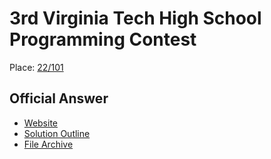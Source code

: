 # 3rd Virginia Tech High School Programming Contest

Place: [22/101](https://icpc.cs.vt.edu/hs/2016/vths2016scoreboard.html)

## Official Answer
- [Website](https://icpc.cs.vt.edu/#/hscontest2016)
- [Solution Outline](https://icpc.cs.vt.edu/hs/2016/outlines-vths-2016.pdf)
- [File Archive](https://icpc.cs.vt.edu/hs/2016/vths-contest-2016.zip)
